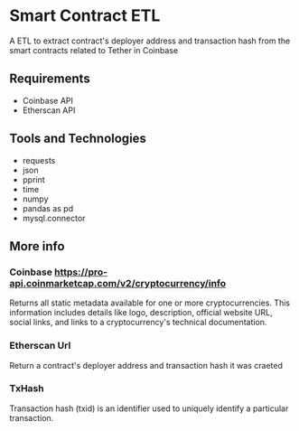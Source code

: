 # Smart Contract ETL
 A ETL to extract contract's deployer address and transaction hash from the smart contracts related to Tether in Coinbase

## Requirements
- Coinbase API
- Etherscan API 

## Tools and Technologies
- requests
- json
- pprint
- time
- numpy 
- pandas as pd
- mysql.connector

## More info
### Coinbase https://pro-api.coinmarketcap.com/v2/cryptocurrency/info
Returns all static metadata available for one or more cryptocurrencies. This information includes details like logo, description, official website URL, social links, and links to a cryptocurrency's technical documentation.
### Etherscan Url
Return a contract's deployer address and transaction hash it was craeted
### TxHash
Transaction hash (txid) is an identifier used to uniquely identify a particular transaction.
